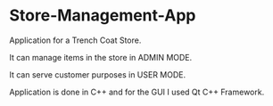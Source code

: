 # Store-Management-App
Application for a Trench Coat Store.

It can manage items in the store in ADMIN MODE.

It can serve customer purposes in USER MODE.

Application is done in C++ and for the GUI I used Qt C++ Framework.
